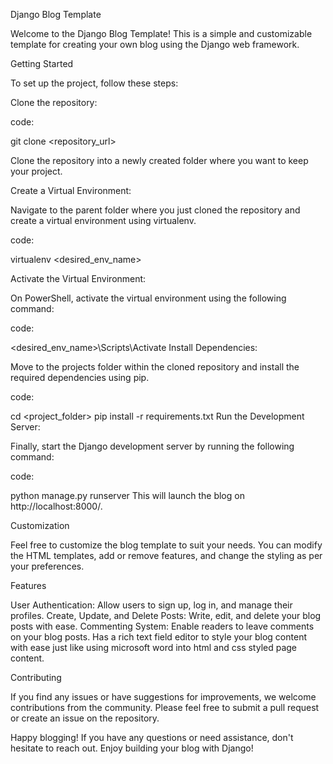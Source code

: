 
Django Blog Template

Welcome to the Django Blog Template! This is a simple and customizable template for creating your own blog using the Django web framework.


Getting Started

To set up the project, follow these steps:

Clone the repository:

code: 

git clone <repository_url>

Clone the repository into a newly created folder where you want to keep your project.

Create a Virtual Environment:

Navigate to the parent folder where you just cloned the repository and create a virtual environment using virtualenv.

code:

virtualenv <desired_env_name>

Activate the Virtual Environment:

On PowerShell, activate the virtual environment using the following command:

code:

 <desired_env_name>\Scripts\Activate
Install Dependencies:

Move to the projects folder within the cloned repository and install the required dependencies using pip.

code:

cd <project_folder>
pip install -r requirements.txt
Run the Development Server:

Finally, start the Django development server by running the following command:


code:

python manage.py runserver
This will launch the blog on http://localhost:8000/.

Customization

Feel free to customize the blog template to suit your needs. You can modify the HTML templates, add or remove features, and change the styling as per your preferences.

Features

User Authentication: Allow users to sign up, log in, and manage their profiles.
Create, Update, and Delete Posts: Write, edit, and delete your blog posts with ease.
Commenting System: Enable readers to leave comments on your blog posts.
Has a rich text field editor to style your blog content with ease just like using microsoft word into html and css styled page content.

Contributing

If you find any issues or have suggestions for improvements, we welcome contributions from the community. Please feel free to submit a pull request or create an issue on the repository.



Happy blogging! If you have any questions or need assistance, don't hesitate to reach out. Enjoy building your blog with Django!
